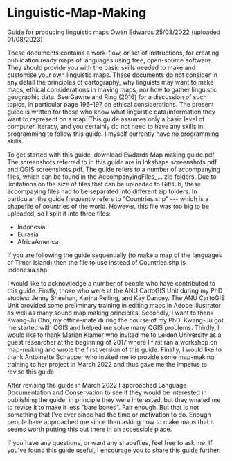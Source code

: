 # Linguistic-Map-Making
Guide for producing linguistic maps
Owen Edwards
25/03/2022 (uploaded 01/08/2023)

These documents contains a work-flow, or set of instructions,
for creating publication ready maps of languages using free, open-source software.
They should provide you with the basic skills needed to make and customise your own linguistic maps.
These documents do not consider in any detail the principles of cartography,
why linguists may want to make maps, ethical considerations in making maps,
nor how to gather linguistic geographic data.
See Gawne and Ring (2016) for a discussion of such topics,
in particular page 196–197 on ethical considerations.
The present guide is written for those who know what
linguistic data/information they want to represent on a map.
This guide assumes only a basic level of computer literacy,
and you certainly do not need to have any skills in
programming to follow this guide.
I myself currently have no programming skills.

To get started with this guide, download Ewdards Map making guide.pdf
The screenshots referred to in this guide are in Inkshape screenshots.pdf and QGIS screenshots.pdf.
The guide refers to a number of accompanying files, which can be found in the AccompanyingFiles_... zip folders.
Due to limitations on the size of files that can be uploaded to GitHub, these accompaying files had to be
separated into different zip folders.
In particular, the guide frequently refers to "Countries.shp" --- which is a shapefile of countries of the world.
However, this file was too big to be uploaded, so I split it into three files:
 - Indonesia
 - Eurasia
 - AfricaAmerica

If you are following the guide sequentially (to make a map of the languages of Timor Island)
then the file to use instead of Countries.shp is Indonesia.shp.

I would like to acknowledge a number of people who have contributed to this guide.
Firstly, those who were at the ANU CartoGIS Unit during my PhD studies:
Jenny Sheehan, Karina Pelling, and Kay Dancey.
The ANU CartoGIS Unit provided some preliminary training in editing maps in Adobe Illustrator
as well as many sound map making principles.
Secondly, I want to thank Kwang-Ju Cho, my office-mate during the course of my PhD.
Kwang-Ju got me started with QGIS and helped me solve many QGIS problems.
Thirdly, I would like to thank Marian Klamer who invited me to Leiden University as a guest researcher
at the beginning of 2017 where I first ran a workshop on map-making and wrote the first version of this guide.
Finally, I would like to thank Antoinette Schapper who invited me
to provide some map-making training to her project in March 2022
and thus gave me the impetus to revise this guide.

After revising the guide in March 2022 I approached Language Documentation and Conservation to see
if they would be interested in publishing the guide, in principle they were interested, but they
wnated me to revise it to make it less "bare bones". Fair enough. But that is not something that
I've ever since had the time or motivation to do. Enough people have approached me since then
asking how to make maps that it seems worth putting this out there in an accessible place.

If you have any questions, or want any shapefiles, feel free to ask me.
If you've found this guide useful, I encourage you to share this guide further.
